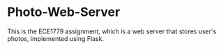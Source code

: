 # Photo-Web-Server
This is the ECE1779 assignment, which is a web server that stores user's photos, implemented using Flask.
